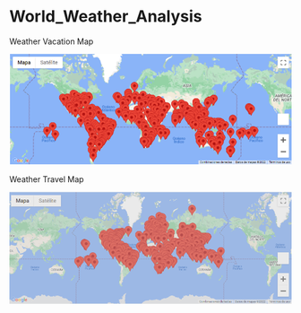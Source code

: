 # World_Weather_Analysis

Weather Vacation Map

![image](https://github.com/RodrigoCR25/World_Weather_Analysis/blob/main/Weather_vacation_map.png)

Weather Travel Map

![image](https://github.com/RodrigoCR25/World_Weather_Analysis/blob/main/Weather_travel_map.png)

